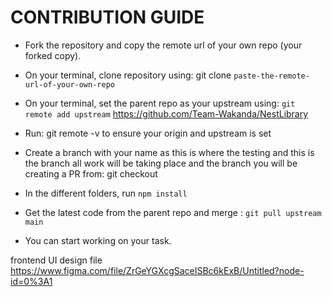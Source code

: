 # CONTRIBUTION GUIDE

- Fork the repository and copy the remote url of your own repo (your forked copy).

- On your terminal, clone repository using: git clone `paste-the-remote-url-of-your-own-repo`

- On your terminal, set the parent repo as your upstream using: `git remote add upstream` https://github.com/Team-Wakanda/NestLibrary

- Run: git remote -v to ensure your origin and upstream is set

- Create a branch with your name as this is where the testing and this is the branch all work will be taking place and the branch you will be creating a PR from: git checkout <name of branch>

- In the different folders, run `npm install`

- Get the latest code from the parent repo and merge : `git pull upstream main`

- You can start working on your task.

frontend UI design file https://www.figma.com/file/ZrGeYGXcgSaceISBc6kExB/Untitled?node-id=0%3A1 
